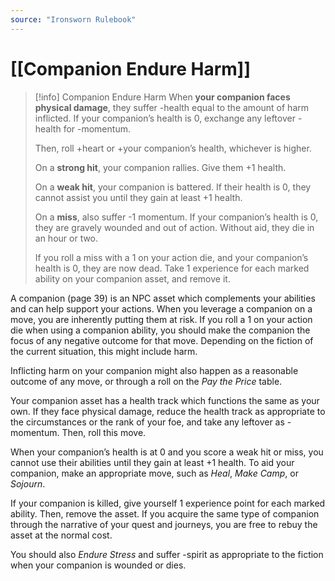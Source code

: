 ```yaml
---
source: "Ironsworn Rulebook"
---
```

# [[Companion Endure Harm]]

> [!info] Companion Endure Harm
> When **your companion faces physical damage**, they suffer -health equal to the amount of harm inflicted. If your companion’s health is 0, exchange any leftover -health for -momentum.
> 
> Then, roll +heart or +your companion’s health, whichever is higher.
> 
> On a **strong hit**, your companion rallies. Give them +1 health.
> 
> On a **weak hit**, your companion is battered. If their health is 0, they cannot assist you until they gain at least +1 health.
> 
> On a **miss**, also suffer -1 momentum. If your companion’s health is 0, they are gravely wounded and out of action. Without aid, they die in an hour or two.
> 
> If you roll a miss with a 1 on your action die, and your companion’s health is 0, they are now dead. Take 1 experience for each marked ability on your companion asset, and remove it.

A companion (page 39) is an NPC asset which complements your abilities and can help support your actions. When you leverage a companion on a move, you are inherently putting them at risk. If you roll a 1 on your action die when using a companion ability, you should make the companion the focus of any negative outcome for that move. Depending on the fiction of the current situation, this might include harm.

Inflicting harm on your companion might also happen as a reasonable outcome of any move, or through a roll on the _Pay the Price_ table.

Your companion asset has a health track which functions the same as your own. If they face physical damage, reduce the health track as appropriate to the circumstances or the rank of your foe, and take any leftover as -momentum. Then, roll this move.

When your companion’s health is at 0 and you score a weak hit or miss, you cannot use their abilities until they gain at least +1 health. To aid your companion, make an appropriate move, such as _Heal_, _Make Camp_, or _Sojourn_.

If your companion is killed, give yourself 1 experience point for each marked ability. Then, remove the asset. If you acquire the same type of companion through the narrative of your quest and journeys, you are free to rebuy the asset at the normal cost. 

You should also _Endure Stress_ and suffer -spirit as appropriate to the fiction when your companion is wounded or dies.
